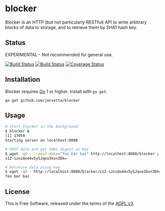 blocker
=======

Blocker is an HTTP (but not particularly RESTful) API to write arbitrary blocks
of data to storage, and to retrieve them by SHA1 hash key.


## Status

EXPERIMENTAL - Not recommended for general use.

[![Build Status](https://travis-ci.org/jmcvetta/blocker.png?branch=master)](https://travis-ci.org/jmcvetta/blocker)
[![Build Status](https://drone.io/github.com/jmcvetta/blocker/status.png)](https://drone.io/github.com/jmcvetta/blocker/latest)
[![Coverage Status](https://coveralls.io/repos/jmcvetta/blocker/badge.png?branch=master)](https://coveralls.io/r/jmcvetta/blocker?branch=master)


## Installation

Blocker requires [Go](http://golang.org) 1 or higher.  Install with `go get`:

```
go get github.com/jmcvetta/blocker
```


## Usage

```bash
# Start blocker in the background
$ blocker &
[1] 17059
Starting server on localhost:8080

# POST data and get SHA1 digest as key
$ wget -qO - --post-data="foo bar baz" http://localhost:8080/blocker ; echo
x1Z-izniQo44v5ySJqxo3kxn3Dk=

# Retreive data using key
$ wget -qO - http://localhost:8080/blocker/x1Z-izniQo44v5ySJqxo3kxn3Dk= ; echo
foo bar baz
```


## License

This is Free Software, released under the terms of the [AGPL
v3](http://www.gnu.org/licenses/agpl-3.0.html).
